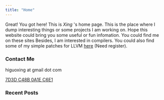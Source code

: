 ```yaml
---
title: "Home"
---
```


<script defer src="https://use.fontawesome.com/releases/v5.0.13/js/all.js"></script> 
<script defer src="https://use.fontawesome.com/releases/v5.0.13/js/v4-shims.js"></script> 
<link rel="stylesheet" href="https://use.fontawesome.com/releases/v5.0.13/css/all.css">

Great! You got here! This is *Xing* 's home page. This is the place where I dump interesting things or some projects I am working on. Hope this website could bring you some useful or fun infomation. You could find me on these sites
<a href="https://keybase.io/higuoxing"><i class="fab fa-keybase" style="font-size: 20px;"></i></a>
<a href="https://twitter.com/higuoxing"><i class="fab fa-twitter" style="font-size: 20px;"></i></a>
<a href="https://github.com/higuoxing"><i class="fab fa-github" style="font-size: 20px;"></i></a>
Besides, I am interested in compilers. You could also find some of my simple patches for LLVM [here](https://reviews.llvm.org/people/revisions/16934/) (Need register).

### Contact Me
<i class="fa fa-envelope" style="font-size: 20px;"></i> higuoxing at gmail dot com

<i class="fa fa-key" style="font-size: 20px;"></i> [7D3D C48B 0A1E C6E1](https://keybase.io/higuoxing/pgp_keys.asc?fingerprint=92e1201290c920dc4735e0f47d3dc48b0a1ec6e1)



### Recent Posts
